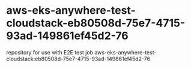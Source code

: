 # aws-eks-anywhere-test-cloudstack-eb80508d-75e7-4715-93ad-149861ef45d2-76
repository for use with E2E test job aws-eks-anywhere-test-cloudstack:eb80508d-75e7-4715-93ad-149861ef45d2-76
